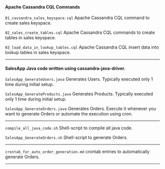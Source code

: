 #### Apache Cassandra CQL Commands

`01_cassandra_sales_keyspace.cql` Apache Cassandra CQL command to create sales keyspace.

`02_sales_create_tables.cql` Apache Cassandra CQL commands to create tables in sales keyspace.

`03_load_data_in_lookup_tables.cql` Apache Cassandra CQL insert data into lookup tables in sales keyspace.

---

#### SalesApp Java code written using cassandra-java-driver.

`SalesApp_GenerateUsers.java` Generates Users. Typically executed only 1 time during initial setup.

`SalesApp_GenerateProducts.java` Generates Products. Typically executed only 1 time during initial setup.

`SalesApp_GenerateOrders.java` Generates Orders. Execute it whenever you want to generate Orders or automate the execution using cron.

---

`compile_all_java_code.sh` Shell-script to compile all java code.

`SalesApp_GenerateOrders.sh` Shell-script to generate Orders.

---

`crontab_for_auto_order_generation.md` crontab entries to automatically generate Orders.

---
